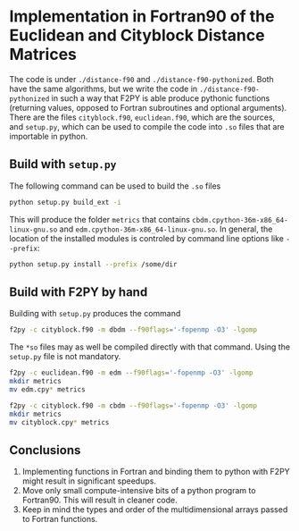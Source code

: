 # Implementation in Fortran90 of the Euclidean and Cityblock Distance Matrices

The code is under `./distance-f90` and `./distance-f90-pythonized`. Both have the same algorithms, but we write the code in `./distance-f90-pythonized` in such a way that F2PY is able produce pythonic functions (returning values, opposed to Fortran subroutines and optional arguments).
There are the files `cityblock.f90`, `euclidean.f90`, which are the sources, and `setup.py`, which can be used to compile the code into `.so` files that are importable in python.

## Build with `setup.py`
The following command can be used to build the `.so` files
```bash
python setup.py build_ext -i
```
This will produce the folder `metrics` that contains `cbdm.cpython-36m-x86_64-linux-gnu.so` and `edm.cpython-36m-x86_64-linux-gnu.so`.
In general, the location of the installed modules is controled by command line options like `--prefix`:
```bash
python setup.py install --prefix /some/dir
```

## Build with F2PY by hand
Building with `setup.py` produces the command
```bash
f2py -c cityblock.f90 -m dbdm --f90flags='-fopenmp -O3' -lgomp
```
The `*so` files may as well be compiled directly with that command. Using the `setup.py` file is not mandatory.

```bash
f2py -c euclidean.f90 -m edm --f90flags='-fopenmp -O3' -lgomp
mkdir metrics
mv edm.cpy* metrics

f2py -c cityblock.f90 -m cbdm --f90flags='-fopenmp -O3' -lgomp
mkdir metrics
mv cityblock.cpy* metrics
```

## Conclusions
1. Implementing functions in Fortran and binding them to python with F2PY might result in significant speedups.
2. Move only small compute-intensive bits of a python program to Fortran90. This will result in cleaner code.
3. Keep in mind the types and order of the multidimensional arrays passed to Fortran functions.
